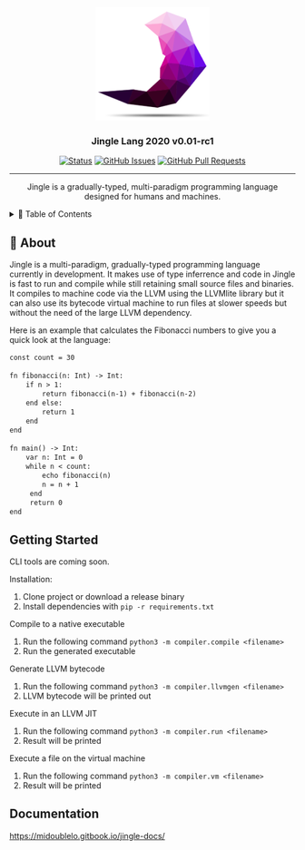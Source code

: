 <p align="center">
  <a href="" rel="noopener">
 <img width=200px height=200px src="https://raw.githubusercontent.com/exedys/jingle-lang/master/jingle%20logo.png" alt="Jingle Logo"></a>
</p>

<h3 align="center">Jingle Lang 2020 v0.01-rc1</h3>

<div align="center">

  [![Status](https://img.shields.io/badge/status-active-success.svg?style=for-the-badge)](https://github.com/jingle-lang/jingle/blob/master/CHANGELOG.md)
  [![GitHub Issues](https://img.shields.io/github/issues/jingle-lang/jingle?style=for-the-badge)](https://github.com/jingle-lang/jingle/issues)
  [![GitHub Pull Requests](https://img.shields.io/github/issues-pr/jingle-lang/jingle?style=for-the-badge)](https://github.com/jingle-lang/jingle/pulls)

</div>

---

<p align="center"> Jingle is a gradually-typed, multi-paradigm programming language designed for humans and machines.
    <br> 
</p>

<details>
<summary>📝 Table of Contents</summary>
<br />
  
- [About](#about)
- [Examples](https://github.com/jingle-lang/jingle/tree/master/examples)
- [Getting Started](#getting_started)
- [Documentation](#docs)
- [Coming Soon](../master/docs/COMING_SOON.md)
- [Contributing](../master/docs/CONTRIBUTING.md)
- [Changelog](../master/docs/CHANGELOG.md)
- [Code of Conduct](../master/docs/CODE_OF_CONDUCT.md)
</details>

## 📜 About <a name = "about"></a>
Jingle is a multi-paradigm, gradually-typed programming language currently in development. It makes use of type inferrence and code in Jingle is fast to run and compile while still retaining small source files and binaries. It compiles to machine code via the LLVM using the LLVMlite library but it can also use its bytecode virtual machine to run files at slower speeds but without the need of the large LLVM dependency.

Here is an example that calculates the Fibonacci numbers to give you a quick look at the language:
```
const count = 30

fn fibonacci(n: Int) -> Int:
    if n > 1:
        return fibonacci(n-1) + fibonacci(n-2)
    end else:
        return 1
    end
end

fn main() -> Int:
    var n: Int = 0
    while n < count:
        echo fibonacci(n)
        n = n + 1
     end
     return 0
end
```

## Getting Started <a name = "getting_started"></a>
CLI tools are coming soon.

Installation:
  1. Clone project or download a release binary
  2. Install dependencies with `pip -r requirements.txt`
  
Compile to a native executable
  1. Run the following command `python3 -m compiler.compile <filename>`
  2. Run the generated executable

Generate LLVM bytecode
  1. Run the following command `python3 -m compiler.llvmgen <filename>`
  2. LLVM bytecode will be printed out

Execute in an LLVM JIT
  1. Run the following command `python3 -m compiler.run <filename>`
  2. Result will be printed

Execute a file on the virtual machine
  1. Run the following command `python3 -m compiler.vm <filename>`
  2. Result will be printed

## Documentation <a name = "docs"></a>
https://midoublelo.gitbook.io/jingle-docs/
